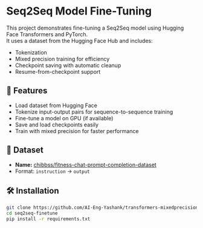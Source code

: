 # Seq2Seq Model Fine-Tuning

This project demonstrates fine-tuning a Seq2Seq model using Hugging Face Transformers and PyTorch.  
It uses a dataset from the Hugging Face Hub and includes:
- Tokenization
- Mixed precision training for efficiency
- Checkpoint saving with automatic cleanup
- Resume-from-checkpoint support

## 📌 Features
- Load dataset from Hugging Face
- Tokenize input-output pairs for sequence-to-sequence training
- Fine-tune a model on GPU (if available)
- Save and load checkpoints easily
- Train with mixed precision for faster performance

## 📂 Dataset
- **Name:** [chibbss/fitness-chat-prompt-completion-dataset](https://huggingface.co/datasets/chibbss/fitness-chat-prompt-completion-dataset)
- Format: `instruction` → `output`

## 🛠 Installation
```bash
git clone https://github.com/AI-Eng-Yashank/transformers-mixedprecision-trainer.git
cd seq2seq-finetune
pip install -r requirements.txt
